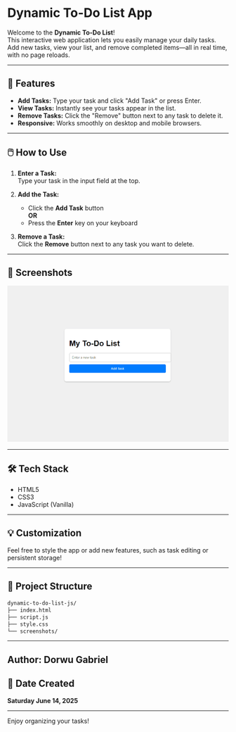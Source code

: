 # Dynamic To-Do List App

Welcome to the **Dynamic To-Do List**!  
This interactive web application lets you easily manage your daily tasks. Add new tasks, view your list, and remove completed items—all in real time, with no page reloads.

---

## 🚀 Features

- **Add Tasks:** Type your task and click "Add Task" or press Enter.
- **View Tasks:** Instantly see your tasks appear in the list.
- **Remove Tasks:** Click the "Remove" button next to any task to delete it.
- **Responsive:** Works smoothly on desktop and mobile browsers.

---

## 🖱️ How to Use

1. **Enter a Task:**  
   Type your task in the input field at the top.

2. **Add the Task:**  
   - Click the **Add Task** button  
   **OR**  
   - Press the **Enter** key on your keyboard

3. **Remove a Task:**  
   Click the **Remove** button next to any task you want to delete.

---

## 📸 Screenshots


![Add a Task Screenshot](https://github.com/Dorwu-Gabriel/dynamic-to-do-list-js/blob/main/To_Do_List_Demo.gif)


---

## 🛠️ Tech Stack

- HTML5
- CSS3
- JavaScript (Vanilla)

---

## 💡 Customization

Feel free to style the app or add new features, such as task editing or persistent storage!

---

## 📂 Project Structure

```
dynamic-to-do-list-js/
├── index.html
├── script.js
├── style.css
└── screenshots/
```

---
## Author: Dorwu Gabriel
## 📅 Date Created

**Saturday June 14, 2025**

---

Enjoy organizing your tasks!
